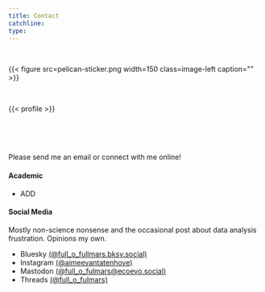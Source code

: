 ```yaml
---
title: Contact
catchline:
type: 
---
```


</br>

{{< figure src=pelican-sticker.png width=150 class=image-left caption="" >}}

</br>

{{< profile >}}

</br>
</br>
</br>

Please send me an email or connect with me online!

#### Academic
* ADD

#### Social Media
Mostly non-science nonsense and the occasional post about data analysis frustration. Opinions my own.
* Bluesky [(@full_o_fullmars.bksy.social)](https://bsky.app/profile/full-o-fulmars.bsky.social)
* Instagram [(@aimeevantatenhove)](https://www.instagram.com/aimeevantatenhove/)
* Mastodon [(@full_o_fulmars@ecoevo.social)](https://ecoevo.social/@full_o_fulmars)
* Threads [(@full_o_fulmars)](https://www.threads.net/@full_o_fulmars)
